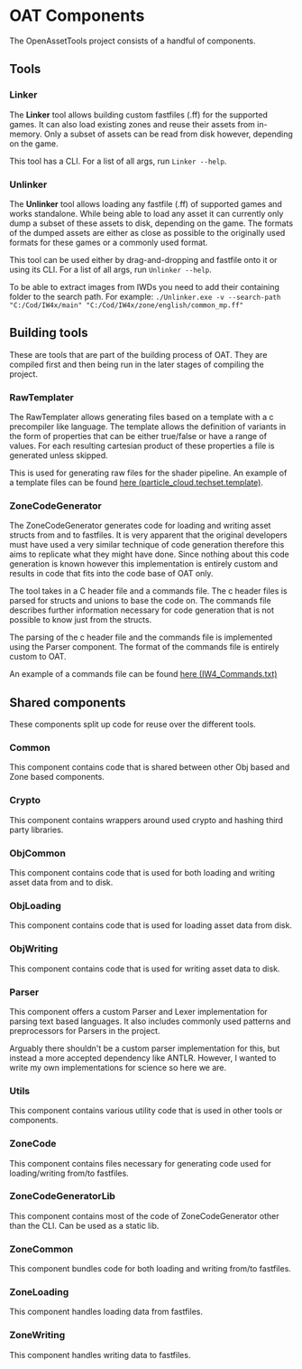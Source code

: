 # OAT Components

The OpenAssetTools project consists of a handful of components.

## Tools

### Linker

The **Linker** tool allows building custom fastfiles (.ff) for the supported games.
It can also load existing zones and reuse their assets from in-memory.
Only a subset of assets can be read from disk however, depending on the game.

This tool has a CLI.
For a list of all args, run `Linker --help`.

### Unlinker

The **Unlinker** tool allows loading any fastfile (.ff) of supported games and works standalone.
While being able to load any asset it can currently only dump a subset of these assets to disk, depending on the game.
The formats of the dumped assets are either as close as possible to the originally used formats for these games or a commonly used format.

This tool can be used either by drag-and-dropping and fastfile onto it or using its CLI.
For a list of all args, run `Unlinker --help`.

To be able to extract images from IWDs you need to add their containing folder to the search path.
For example: `./Unlinker.exe -v --search-path "C:/Cod/IW4x/main" "C:/Cod/IW4x/zone/english/common_mp.ff"`

## Building tools

These are tools that are part of the building process of OAT.
They are compiled first and then being run in the later stages of compiling the project.

### RawTemplater

The RawTemplater allows generating files based on a template with a c precompiler like language.
The template allows the definition of variants in the form of properties that can be either true/false or have a range of values.
For each resulting cartesian product of these properties a file is generated unless skipped.

This is used for generating raw files for the shader pipeline.
An example of a template files can be found [here (particle_cloud.techset.template)](../raw/iw4/techsets/particle_cloud.techset.template).

### ZoneCodeGenerator

The ZoneCodeGenerator generates code for loading and writing asset structs from and to fastfiles.
It is very apparent that the original developers must have used a very similar technique of code generation therefore this aims
to replicate what they might have done.
Since nothing about this code generation is known however this implementation is entirely custom and results in code that fits into
the code base of OAT only.

The tool takes in a C header file and a commands file.
The c header files is parsed for structs and unions to base the code on.
The commands file describes further information necessary for code generation that is not possible to know just from the structs.

The parsing of the c header file and the commands file is implemented using the Parser component.
The format of the commands file is entirely custom to OAT.

An example of a commands file can be found [here (IW4_Commands.txt)](../src/ZoneCode/Game/IW4/IW4_Commands.txt)

## Shared components

These components split up code for reuse over the different tools.

### Common

This component contains code that is shared between other Obj based and Zone based components.

### Crypto

This component contains wrappers around used crypto and hashing third party libraries. 

### ObjCommon

This component contains code that is used for both loading and writing asset data from and to disk. 

### ObjLoading

This component contains code that is used for loading asset data from disk.

### ObjWriting

This component contains code that is used for writing asset data to disk.

### Parser

This component offers a custom Parser and Lexer implementation for parsing text based languages.
It also includes commonly used patterns and preprocessors for Parsers in the project.

Arguably there shouldn't be a custom parser implementation for this, but instead a more accepted dependency like ANTLR.
However, I wanted to write my own implementations for science so here we are.

### Utils

This component contains various utility code that is used in other tools or components.

### ZoneCode

This component contains files necessary for generating code used for loading/writing from/to fastfiles.

### ZoneCodeGeneratorLib

This component contains most of the code of ZoneCodeGenerator other than the CLI.
Can be used as a static lib.

### ZoneCommon

This component bundles code for both loading and writing from/to fastfiles. 

### ZoneLoading

This component handles loading data from fastfiles.

### ZoneWriting

This component handles writing data to fastfiles.